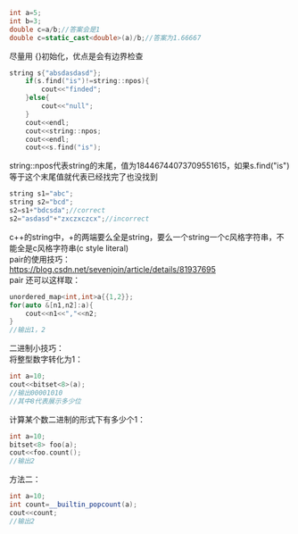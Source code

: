 ```c++
int a=5;
int b=3;
double c=a/b;//答案会是1
double c=static_cast<double>(a)/b;//答案为1.66667
```

尽量用 {}初始化，优点是会有边界检查


```c++
string s{"absdasdasd"};
    if(s.find("is")!=string::npos){
        cout<<"finded";
    }else{
        cout<<"null";
    }
    cout<<endl;
    cout<<string::npos;
    cout<<endl;
    cout<<s.find("is");
```
string::npos代表string的末尾，值为18446744073709551615，如果s.find("is")等于这个末尾值就代表已经找完了也没找到

```c++
string s1="abc";
string s2="bcd";
s2=s1+"bdcsda";//correct
s2="asdasd"+"zxczxczcx";//incorrect
```
c++的string中，+的两端要么全是string，要么一个string一个c风格字符串，不能全是c风格字符串(c style literal)  
pair的使用技巧：  
https://blog.csdn.net/sevenjoin/article/details/81937695  
pair 还可以这样取：  
```c++
unordered_map<int,int>a{{1,2}};
for(auto &[n1,n2]:a){
    cout<<n1<<","<<n2;
}
//输出1，2
```

二进制小技巧：  
将整型数字转化为1：  
```c++
int a=10;
cout<<bitset<8>(a);
//输出00001010
//其中8代表展示多少位
```
计算某个数二进制的形式下有多少个1：  
```c++
int a=10;
bitset<8> foo(a);
cout<<foo.count();
//输出2
```
方法二：  
```c++
int a=10;
int count=__builtin_popcount(a);
cout<<count;
//输出2
```
